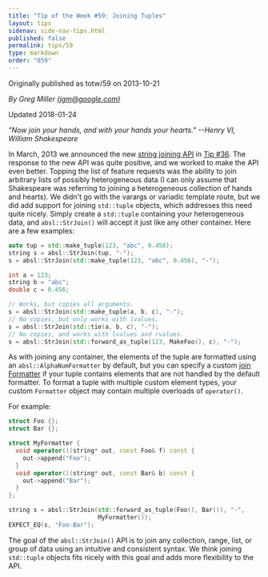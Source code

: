 ```yaml
---
title: "Tip of the Week #59: Joining Tuples"
layout: tips
sidenav: side-nav-tips.html
published: false
permalink: tips/59
type: markdown
order: "059"
---
```


Originally published as totw/59 on 2013-10-21

*By Greg Miller [(jgm@google.com)](mailto:jgm@google.com)*

Updated 2018-01-24

*"Now join your hands, and with your hands your hearts." --Henry VI, William
Shakespeare*

In March, 2013 we announced the new [string joining
API][str_join] in [Tip #36](/tips/36). The response to the new API was quite
positive, and we worked to make the API even better. Topping the list of
feature requests was the ability to join arbitrary lists of possibly
heterogeneous data (I can only assume that Shakespeare was referring to
joining a heterogeneous collection of hands and hearts). We didn't go with
the varargs or variadic template route, but we did add support for joining
`std::tuple` objects, which addresses this need quite nicely. Simply create
a `std::tuple` containing your heterogeneous data, and `absl::StrJoin()`
will accept it just like any other container. Here are a few examples:

```cpp
auto tup = std::make_tuple(123, "abc", 0.456);
string s = absl::StrJoin(tup, "-");
s = absl::StrJoin(std::make_tuple(123, "abc", 0.456), "-");

int a = 123;
string b = "abc";
double c = 0.456;

// Works, but copies all arguments.
s = absl::StrJoin(std::make_tuple(a, b, c), "-");
// No copies, but only works with lvalues.
s = absl::StrJoin(std::tie(a, b, c), "-");
// No copies, and works with lvalues and rvalues.
s = absl::StrJoin(std::forward_as_tuple(123, MakeFoo(), c), "-");
```

As with joining any container, the elements of the tuple are formatted using an
`absl::AlphaNumFormatter` by default, but you can specify a custom
[join Formatter][join_formatter] if your tuple contains elements that are not
handled by the default formatter. To format a tuple with multiple custom
element types, your custom `Formatter` object may contain multiple overloads
of `operator()`.

For example:

```cpp
struct Foo {};
struct Bar {};

struct MyFormatter {
  void operator()(string* out, const Foo& f) const {
    out->append("Foo");
  }
  void operator()(string* out, const Bar& b) const {
    out->append("Bar");
  }
};

string s = absl::StrJoin(std::forward_as_tuple(Foo(), Bar()), "-",
                         MyFormatter());
EXPECT_EQ(s, "Foo-Bar");
```

The goal of the `absl::StrJoin()` API is to join any collection, range, list, or
group of data using an intuitive and consistent syntax. We think joining
`std::tuple` objects fits nicely with this goal and adds more flexibility to the
API.

[str_join]: https://github.com/abseil/abseil-cpp/blob/master/absl/strings/str_join.h
[join_formatter]: https://github.com/abseil/abseil-cpp/blob/master/absl/strings/str_join.h#L64